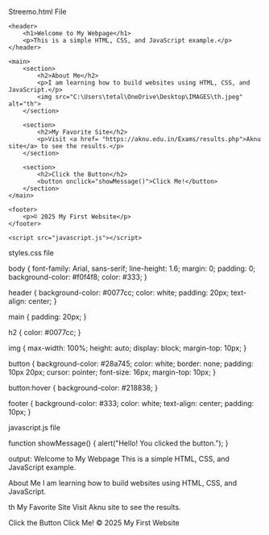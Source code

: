 Streemo.html  File

<!DOCTYPE html>
<html lang="en">
<head>
    <meta charset="UTF-8">
    <meta name="viewport" content="width=device-width, initial-scale=1.0">
    <title>My First Webpage</title>
    <link rel="stylesheet" href="styles.css">
</head>
<body>

    <header>
        <h1>Welcome to My Webpage</h1>
        <p>This is a simple HTML, CSS, and JavaScript example.</p>
    </header>

    <main>
        <section>
            <h2>About Me</h2>
            <p>I am learning how to build websites using HTML, CSS, and JavaScript.</p>
            <img src="C:\Users\tetal\OneDrive\Desktop\IMAGES\th.jpeg" alt="th">
        </section>

        <section>
            <h2>My Favorite Site</h2>
            <p>Visit <a href= "https://aknu.edu.in/Exams/results.php">Aknu site</a> to see the results.</p>
        </section>

        <section>
            <h2>Click the Button</h2>
            <button onclick="showMessage()">Click Me!</button>
        </section>
    </main>

    <footer>
        <p>© 2025 My First Website</p>
    </footer>

    <script src="javascript.js"></script>
</body>
</html>


styles.css  file

body {
    font-family: Arial, sans-serif;
    line-height: 1.6;
    margin: 0;
    padding: 0;
    background-color: #f0f4f8;
    color: #333;
}

header {
    background-color: #0077cc;
    color: white;
    padding: 20px;
    text-align: center;
}

main {
    padding: 20px;
}

h2 {
    color: #0077cc;
}

img {
    max-width: 100%;
    height: auto;
    display: block;
    margin-top: 10px;
}

button {
    background-color: #28a745;
    color: white;
    border: none;
    padding: 10px 20px;
    cursor: pointer;
    font-size: 16px;
    margin-top: 10px;
}

button:hover {
    background-color: #218838;
}

footer {
    background-color: #333;
    color: white;
    text-align: center;
    padding: 10px;
}


javascript.js  file


function showMessage() {
    alert("Hello! You clicked the button.");
}



output:
Welcome to My Webpage
This is a simple HTML, CSS, and JavaScript example.

About Me
I am learning how to build websites using HTML, CSS, and JavaScript.

th
My Favorite Site
Visit Aknu site to see the results.

Click the Button
Click Me!
© 2025 My First Website


